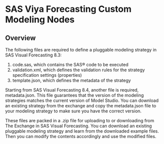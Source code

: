 SAS Viya Forecasting Custom Modeling Nodes
==========================================

## Overview
The following files are required to define a pluggable modeling strategy in SAS Visual Forecasting 8.3:
1. code.sas, which contains the SAS® code to be executed
2. validation.xml, which defines the validation rules for the strategy specification settings (properties)
3. template.json, which defines the metadata of the strategy

Starting from SAS Visual Forecasting 8.4, another file is required, metadata.json. This file guarantees that the version of the modeling strategies matches the current version of Model Studio. You can download an existing strategy from the exchange and copy the metadata.json file to your modeling strategy to make sure you have the correct version.

These files are packed in a .zip file for uploading to or downloading from The Exchange in SAS Visual Forecasting. You can download an existing pluggable modeling strategy and learn from the downloaded example files. Then you can modify the contents accordingly and use the modified files.